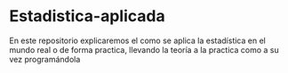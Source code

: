 # Estadistica-aplicada
En este repositorio explicaremos el como se aplica la estadística en el mundo real o de forma practica, llevando la teoría a la practica como a su vez programándola 
